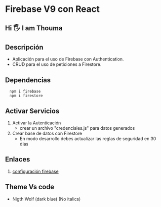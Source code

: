# Firebase V9 con React

## Hi 🖐️ I am Thouma

## Descripción

- Aplicación para el uso de Firebase con Authentication.
- CRUD para el uso de peticiones a Firestore.

## Dependencias

~~~ npm
  npm i firebase
  npm i firestore
~~~

## Activar Servicios

1. Activar la Autenticación
   - crear un archivo "credenciales.js" para datos generados  
2. Crear base de datos con Firestore
   - En modo desarrollo debes actualizar las reglas de seguridad en 30 dias

## Enlaces

1. [configuración firebase](https://www.youtube.com/watch?v=rG0YjUvIFlg&list=PLMxuD8_QOm5V8vFIZELCbYgIuQF5C-FRL&index=2)

## Theme Vs code

- Nigth Wolf (dark blue) (No italics)
